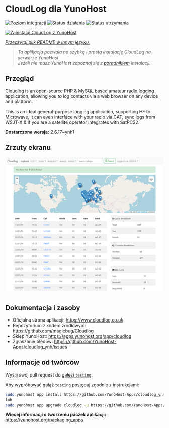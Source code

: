 <!--
To README zostało automatycznie wygenerowane przez <https://github.com/YunoHost/apps/tree/master/tools/readme_generator>
Nie powinno być ono edytowane ręcznie.
-->

# CloudLog dla YunoHost

[![Poziom integracji](https://apps.yunohost.org/badge/integration/cloudlog)](https://ci-apps.yunohost.org/ci/apps/cloudlog/)
![Status działania](https://apps.yunohost.org/badge/state/cloudlog)
![Status utrzymania](https://apps.yunohost.org/badge/maintained/cloudlog)

[![Zainstaluj CloudLog z YunoHost](https://install-app.yunohost.org/install-with-yunohost.svg)](https://install-app.yunohost.org/?app=cloudlog)

*[Przeczytaj plik README w innym języku.](./ALL_README.md)*

> *Ta aplikacja pozwala na szybką i prostą instalację CloudLog na serwerze YunoHost.*  
> *Jeżeli nie masz YunoHost zapoznaj się z [poradnikiem](https://yunohost.org/install) instalacji.*

## Przegląd

Cloudlog is an open-source PHP & MySQL based amateur radio logging application, allowing you to log contacts via a web browser on any device and platform.

This is an ideal general-purpose logging application, supporting HF to Microwave, it can even interface with your radio via CAT, sync logs from WSJT-X & if you are a satellite operator integrates with SatPC32.

**Dostarczona wersja:** 2.6.17~ynh1

## Zrzuty ekranu

![Zrzut ekranu z CloudLog](./doc/screenshots/screenshot.png)

## Dokumentacja i zasoby

- Oficjalna strona aplikacji: <https://www.cloudlog.co.uk>
- Repozytorium z kodem źródłowym: <https://github.com/magicbug/Cloudlog>
- Sklep YunoHost: <https://apps.yunohost.org/app/cloudlog>
- Zgłaszanie błędów: <https://github.com/YunoHost-Apps/cloudlog_ynh/issues>

## Informacje od twórców

Wyślij swój pull request do [gałęzi `testing`](https://github.com/YunoHost-Apps/cloudlog_ynh/tree/testing).

Aby wypróbować gałąź `testing` postępuj zgodnie z instrukcjami:

```bash
sudo yunohost app install https://github.com/YunoHost-Apps/cloudlog_ynh/tree/testing --debug
lub
sudo yunohost app upgrade cloudlog -u https://github.com/YunoHost-Apps/cloudlog_ynh/tree/testing --debug
```

**Więcej informacji o tworzeniu paczek aplikacji:** <https://yunohost.org/packaging_apps>
